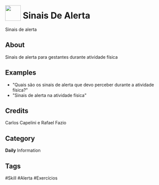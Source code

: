 # <img src="https://raw.githack.com/FortAwesome/Font-Awesome/master/svgs/solid/robot.svg" card_color="#22A7F0" width="50" height="50" style="vertical-align:bottom"/> Sinais De Alerta
Sinais de alerta

## About
Sinais de alerta para gestantes durante atividade física

## Examples
* "Quais são os sinais de alerta que devo perceber durante a atividade física?"
* "Sinais de alerta na atividade física"

## Credits
Carlos Capelini e Rafael Fazio

## Category
**Daily**
Information

## Tags
#Skill
#Alerta
#Exercícios

